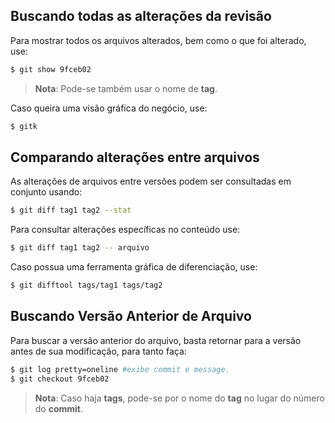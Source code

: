 ## Buscando todas as alterações da revisão 
Para mostrar todos os arquivos alterados, bem como o que foi alterado, use:
```bash
$ git show 9fceb02
```
> **Nota**: Pode-se também usar o nome de **tag**.

Caso queira uma visão gráfica do negócio, use:
```bash
$ gitk
```

## Comparando alterações entre arquivos
As alterações de arquivos entre versões podem ser consultadas em conjunto usando:
```bash
$ git diff tag1 tag2 --stat
```
Para consultar alterações específicas no conteúdo use:
```bash
$ git diff tag1 tag2 -- arquivo
```
Caso possua uma ferramenta gráfica de diferenciação, use:
```bash
$ git difftool tags/tag1 tags/tag2
```

## Buscando Versão Anterior de Arquivo
Para buscar a versão anterior do arquivo, basta retornar para a versão antes de sua modificação, para tanto faça:
```bash
$ git log pretty=oneline #exibe commit e message.
$ git checkout 9fceb02
```
> **Nota**: Caso haja **tags**, pode-se por o nome do **tag** no lugar do número do **commit**.

